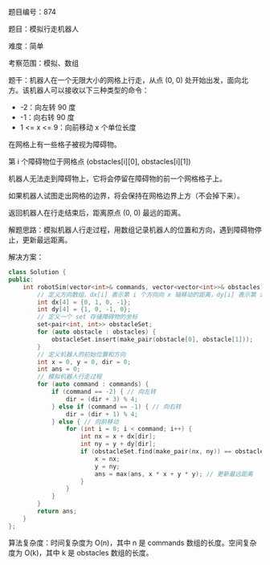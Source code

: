 题目编号：874

题目：模拟行走机器人

难度：简单

考察范围：模拟、数组

题干：机器人在一个无限大小的网格上行走，从点 (0, 0) 处开始出发，面向北方。该机器人可以接收以下三种类型的命令：

- -2：向左转 90 度
- -1：向右转 90 度
- 1 <= x <= 9：向前移动 x 个单位长度

在网格上有一些格子被视为障碍物。

第 i 个障碍物位于网格点  (obstacles[i][0], obstacles[i][1])

机器人无法走到障碍物上，它将会停留在障碍物的前一个网格格子上。

如果机器人试图走出网格的边界，将会保持在网格边界上方（不会掉下来）。

返回机器人在行走结束后，距离原点 (0, 0) 最远的距离。

解题思路：模拟机器人行走过程，用数组记录机器人的位置和方向，遇到障碍物停止，更新最远距离。

解决方案：

```cpp
class Solution {
public:
    int robotSim(vector<int>& commands, vector<vector<int>>& obstacles) {
        // 定义方向数组，dx[i] 表示第 i 个方向向 x 轴移动的距离，dy[i] 表示第 i 个方向向 y 轴移动的距离
        int dx[4] = {0, 1, 0, -1};
        int dy[4] = {1, 0, -1, 0};
        // 定义一个 set 存储障碍物的坐标
        set<pair<int, int>> obstacleSet;
        for (auto obstacle : obstacles) {
            obstacleSet.insert(make_pair(obstacle[0], obstacle[1]));
        }
        // 定义机器人的初始位置和方向
        int x = 0, y = 0, dir = 0;
        int ans = 0;
        // 模拟机器人行走过程
        for (auto command : commands) {
            if (command == -2) { // 向左转
                dir = (dir + 3) % 4;
            } else if (command == -1) { // 向右转
                dir = (dir + 1) % 4;
            } else { // 向前移动
                for (int i = 0; i < command; i++) {
                    int nx = x + dx[dir];
                    int ny = y + dy[dir];
                    if (obstacleSet.find(make_pair(nx, ny)) == obstacleSet.end()) { // 如果下一个位置不是障碍物
                        x = nx;
                        y = ny;
                        ans = max(ans, x * x + y * y); // 更新最远距离
                    }
                }
            }
        }
        return ans;
    }
};
```

算法复杂度：时间复杂度为 O(n)，其中 n 是 commands 数组的长度。空间复杂度为 O(k)，其中 k 是 obstacles 数组的长度。